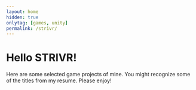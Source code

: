 ```yaml
---
layout: home
hidden: true
onlytag: [games, unity]
permalink: /strivr/
---
```


# Hello STRIVR!

Here are some selected game projects of mine. You might recognize some of the titles from my resume. Please enjoy!